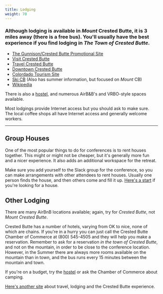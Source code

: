 ```yaml
---
title: Lodging
weight: 70
---
```


### Although lodging is available in *Mount* Crested Butte, it is 3 miles away (there is a free bus). You'll usually have the best experience if you find lodging in *The Town of Crested Butte*.

-   [The Gunnison/Crested Butte Promotional Site](https://gunnisoncrestedbutte.com/)
-   [Visit Crested Butte](http://www.visitcrestedbutte.com/)
-   [Travel Crested Butte](https://travelcrestedbutte.com/)
-   [Downtown Crested Butte](http://www.downtowncrestedbutte.com/)
-   [Colordado Tourism Site](http://www.colorado.com/cities-and-towns/crested-buttemt-crested-butte)
-   [Ski CB](http://www.skicb.com/) (Also has summer information, but focused on *Mount* CB)
-   [Wikipedia](https://en.wikipedia.org/wiki/Crested_Butte,_Colorado)

There is also a [hostel](http://www.cbhostel.com/), and numerous AirB&B's and VRBO-style
spaces available.

Most lodgings provide Internet access but you should ask to make sure. The
local coffee shops all have Internet access and generally welcome workers.

**********************

Group Houses
------------

One of the most popular things to do for conferences is to rent houses
together. This might or might not be cheaper, but it's generally more fun and
a nicer experience. It also adds an additional workspace for the retreat.

Make sure you add yourself to the Slack group for the conference, so you can
make arrangements with other attendees to rent houses. Usually one person
finds the house, and then others come and fill it up.
<a href="https://www.google.com/search?q=vacation+rentals+crested+butte&oq=vacation+rentals+cre&aqs=chrome.0.0j69i57j0l4.7893j0j7&sourceid=chrome&ie=UTF-8" target="_blank">Here's a start</a>
if you're looking for a house.

Other Lodging
-------------

There are many AirBnB locations available; again, try for *Crested Butte*, not
*Mount Crested Butte*.

Crested Butte has a number of hotels, varying from OK to nice, none of which
are chains. If you're in a hurry you can just call the Crested Butte Chamber of
Commerce at (800) 545-4505 and they will help you make a reservation. Remember
to ask for a reservation *in the town of Crested Butte*, and not on the
mountain, in order to be close to the conference location. However, in the
Summer there are always more rooms available on the mountain than in town, and
the bus runs every 15 minutes between the mountain and town.

If you're on a budget, try the [hostel](http://cbhostel.com/) or ask the
Chamber of Commerce about camping.

[Here's another site](http://travelcrestedbutte.com/) about travel,
lodging and the Crested Butte experience.

